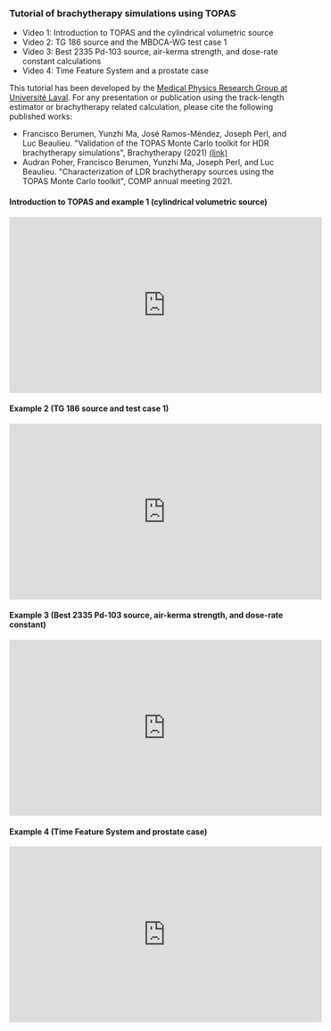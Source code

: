 ### Tutorial of brachytherapy simulations using TOPAS
* Video 1: Introduction to TOPAS and the cylindrical volumetric source
* Video 2: TG 186 source and the MBDCA-WG test case 1
* Video 3: Best 2335 Pd-103 source, air-kerma strength, and dose-rate constant calculations
* Video 4: Time Feature System and a prostate case

This tutorial has been developed by the [Medical Physics Research Group at Université Laval](https://physmed.fsg.ulaval.ca). For any presentation or publication using the track-length estimator or brachytherapy related calculation, please cite the following published works:

* Francisco Berumen, Yunzhi Ma, José Ramos-Méndez, Joseph Perl, and Luc Beaulieu. "Validation of the TOPAS Monte Carlo toolkit for HDR brachytherapy simulations", Brachytherapy (2021) [(link)](https://doi.org/10.1016/j.brachy.2020.12.007)
* Audran Poher, Francisco Berumen, Yunzhi Ma, Joseph Perl, and Luc Beaulieu. "Characterization of LDR brachytherapy sources using the TOPAS Monte Carlo toolkit", COMP annual meeting 2021.

#### Introduction to TOPAS and example 1 (cylindrical volumetric source)
<p align="center">
<iframe width="560" height="315" src="https://www.youtube.com/embed/cNhewJFxeSE" title="YouTube video player" frameborder="0" allow="accelerometer; autoplay; clipboard-write; encrypted-media; gyroscope; picture-in-picture" allowfullscreen></iframe>
</p>

#### Example 2 (TG 186 source and test case 1)
<p align="center">
<iframe width="560" height="315" src="https://www.youtube.com/embed/F2Kt8UpuwDQ" title="YouTube video player" frameborder="0" allow="accelerometer; autoplay; clipboard-write; encrypted-media; gyroscope; picture-in-picture" allowfullscreen></iframe>
</p>

#### Example 3 (Best 2335 Pd-103 source, air-kerma strength, and dose-rate constant)
<p align="center">
<iframe width="560" height="315" src="https://www.youtube.com/embed/yVN1Brej8f4" title="YouTube video player" frameborder="0" allow="accelerometer; autoplay; clipboard-write; encrypted-media; gyroscope; picture-in-picture" allowfullscreen></iframe>
</p>

#### Example 4 (Time Feature System and prostate case)
<p align="center">
<iframe width="560" height="315" src="https://www.youtube.com/embed/AU_2Gu1Y_aM" title="YouTube video player" frameborder="0" allow="accelerometer; autoplay; clipboard-write; encrypted-media; gyroscope; picture-in-picture" allowfullscreen></iframe>
</p>

